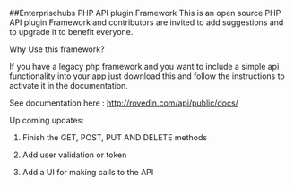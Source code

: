 ##Enterprisehubs PHP API plugin Framework
This is an open source PHP API plugin Framework and contributors are invited to add suggestions and to upgrade it to benefit everyone.


Why Use this framework?

If you have a legacy php framework and you want to include a simple api functionality into your app just download this and follow the instructions to activate it in the documentation.

See documentation here : http://rovedin.com/api/public/docs/

Up coming updates:

1) Finish the GET, POST, PUT AND DELETE methods

2) Add user validation or token

3) Add a UI for making calls to the API

